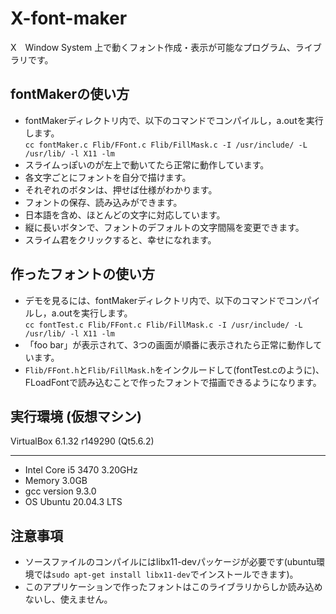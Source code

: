 # X-font-maker
X　Window System 上で動くフォント作成・表示が可能なプログラム、ライブラリです。

## fontMakerの使い方
- fontMakerディレクトリ内で、以下のコマンドでコンパイルし，a.outを実行します。<br>
`cc fontMaker.c Flib/FFont.c Flib/FillMask.c -I /usr/include/ -L /usr/lib/ -l X11 -lm`
- スライムっぽいのが左上で動いてたら正常に動作しています。
- 各文字ごとにフォントを自分で描けます。
- それぞれのボタンは、押せば仕様がわかります。
- フォントの保存、読み込みができます。
- 日本語を含め、ほとんどの文字に対応しています。
- 縦に長いボタンで、フォントのデフォルトの文字間隔を変更できます。
- スライム君をクリックすると、幸せになれます。

## 作ったフォントの使い方
- デモを見るには、fontMakerディレクトリ内で、以下のコマンドでコンパイルし，a.outを実行します。<br>
`cc fontTest.c Flib/FFont.c Flib/FillMask.c -I /usr/include/ -L /usr/lib/ -l X11 -lm`
- 「foo bar」が表示されて、3つの画面が順番に表示されたら正常に動作しています。
- `Flib/FFont.h`と`Flib/FillMask.h`をインクルードして(fontTest.cのように)、FLoadFontで読み込むことで作ったフォントで描画できるようになります。

## 実行環境 (仮想マシン)
VirtualBox 6.1.32 r149290 (Qt5.6.2)
************************************
- Intel Core i5 3470 3.20GHz
- Memory 3.0GB
- gcc version 9.3.0
- OS Ubuntu 20.04.3 LTS
  
## 注意事項
- ソースファイルのコンパイルにはlibx11-devパッケージが必要です(ubuntu環境では`sudo apt-get install libx11-dev`でインストールできます)。
- このアプリケーションで作ったフォントはこのライブラリからしか読み込めないし、使えません。
